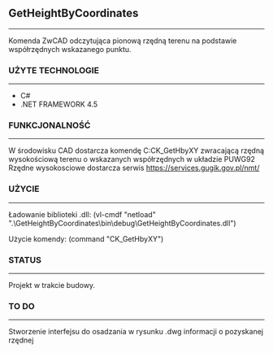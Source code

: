 ## GetHeightByCoordinates
---
Komenda ZwCAD odczytująca pionową rzędną terenu na podstawie współrzędnych wskazanego punktu.

### UŻYTE TECHNOLOGIE
- - -
* C#
* .NET FRAMEWORK 4.5

### FUNKCJONALNOŚĆ
- - -
W środowisku CAD dostarcza komendę C:CK_GetHbyXY zwracającą rzędną wysokościową terenu o wskazanych współrzędnych w układzie PUWG92
Rzędne wysokosciowe dostarcza serwis https://services.gugik.gov.pl/nmt/

### UŻYCIE
---
Ładowanie biblioteki .dll: (vl-cmdf "netload" ".\\GetHeightByCoordinates\\bin\\debug\\GetHeightByCoordinates.dll")

Użycie komendy: (command "CK_GetHbyXY")

### STATUS
---
Projekt w trakcie budowy.

### TO DO
---
Stworzenie interfejsu do osadzania w rysunku .dwg informacji o pozyskanej rzędnej

